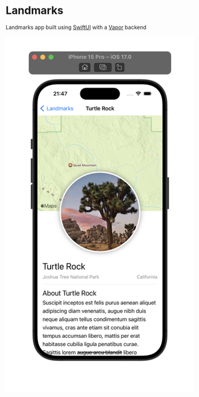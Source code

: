 # Landmarks
Landmarks app built using [SwiftUI](https://developer.apple.com/xcode/swiftui/) with a [Vapor](https://vapor.codes) backend

<img src="./screenshots/detail@2x.png" alt="Detail View" width="500">
